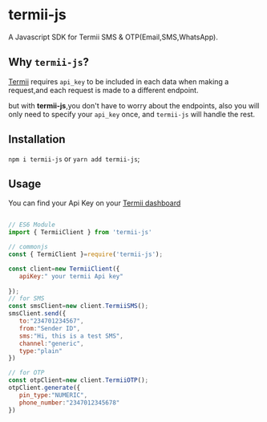 # termii-js
A Javascript SDK for Termii SMS &amp; OTP(Email,SMS,WhatsApp).

## Why `termii-js`?
[Termii](https://termii.com) requires `api_key` to be included in each data when making a request,and each request is made to a different endpoint.

but with **termii-js**,you don't have to worry about the endpoints, also you will only need to specify your `api_key` once, and `termii-js` will handle the rest.

## Installation

`npm i termii-js` or `yarn add termii-js`;
## Usage

You can find your Api Key on your  [Termii dashboard](https://accounts.termii.com/#/)
```js

// ES6 Module
import { TermiiClient } from 'termii-js'

// commonjs
const { TermiClient }=require('termii-js');

const client=new TermiiClient({
   apiKey:" your termii Api key"
   
});
// for SMS
const smsClient=new client.TermiiSMS();
smsClient.send({
   to:"234701234567",
   from:"Sender ID",
   sms:"Hi, this is a test SMS",
   channel:"generic",
   type:"plain"
})

// for OTP
const otpClient=new client.TermiiOTP();
otpClient.generate({
   pin_type:"NUMERIC",
   phone_number:"2347012345678"
})
```


